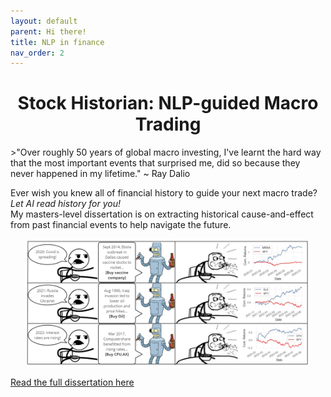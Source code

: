 ```yaml
---
layout: default
parent: Hi there!
title: NLP in finance
nav_order: 2
---
```


<h1 align="center">Stock Historian: NLP-guided Macro Trading</h1>
>"Over roughly 50 years of global macro investing, I've learnt the hard way that the most important events that surprised me, did so because they never happened in my lifetime." ~ Ray Dalio

Ever wish you knew all of financial history to guide your next macro trade?  
*Let AI read history for you!*   
My masters-level dissertation is on extracting historical cause-and-effect from past financial events to help navigate the future.   

<img src="../img/stockhistorianmeme.png" align="center" style="display:block;margin:0 auto;max-width:90%;">  

[Read the full dissertation here](https://drive.google.com/file/d/1O-IrLAEKkzGE53Syp8GX7wrIJHeNtoKY/view?usp=drive_link)